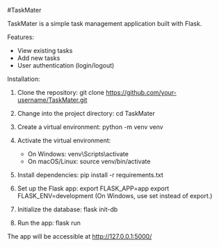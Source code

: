 #TaskMater

TaskMater is a simple task management application built with Flask.

Features:

- View existing tasks
- Add new tasks
- User authentication (login/logout)

Installation:

1. Clone the repository:
   git clone https://github.com/your-username/TaskMater.git

2. Change into the project directory:
   cd TaskMater

3. Create a virtual environment:
   python -m venv venv

4. Activate the virtual environment:
   - On Windows: venv\Scripts\activate
   - On macOS/Linux: source venv/bin/activate

5. Install dependencies:
   pip install -r requirements.txt

6. Set up the Flask app:
   export FLASK_APP=app
   export FLASK_ENV=development
   (On Windows, use set instead of export.)

7. Initialize the database:
   flask init-db

8. Run the app:
   flask run

The app will be accessible at 
http://127.0.0.1:5000/
